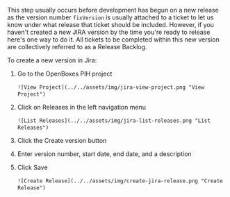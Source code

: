 This step usually occurs before development has begun on a new release as the version number 
`fixVersion` is usually attached to a ticket to let us know under what release that ticket should be 
included. However, if you haven't created a new JIRA version by the time you're ready to release 
here's one way to do it. All tickets to be completed within this new version are collectively 
referred to as a Release Backlog.

To create a new version in Jira:

1. Go to the OpenBoxes PIH project

       ![View Project](../../assets/img/jira-view-project.png "View Project")

1. Click on Releases in the left navigation menu

       ![List Releases](../../assets/img/jira-list-releases.png "List Releases")

1. Click the Create version button 

1. Enter version number, start date, end date, and a description

1. Click Save

       ![Create Release](../../assets/img/create-jira-release.png "Create Release")

